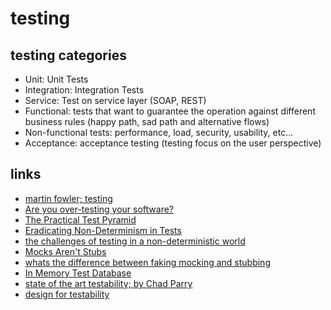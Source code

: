 
# testing


## testing categories

* Unit: Unit Tests
* Integration: Integration Tests
* Service: Test on service layer (SOAP, REST)
* Functional: tests that want to guarantee the operation against different business rules (happy path, sad path and alternative flows)
* Non-functional tests: performance, load, security, usability, etc...
* Acceptance: acceptance testing (testing focus on the user perspective)


## links
* [martin fowler; testing](https://martinfowler.com/tags/testing.html)
* [Are you over-testing your software?](https://www.javaworld.com/article/2945040/testing-debugging/are-you-over-testing-your-software.html)
* [The Practical Test Pyramid](https://martinfowler.com/articles/practical-test-pyramid.html)
* [Eradicating Non-Determinism in Tests](https://martinfowler.com/articles/nonDeterminism.html)
* [the challenges of testing in a non-deterministic world](https://insights.sei.cmu.edu/sei_blog/2017/01/the-challenges-of-testing-in-a-non-deterministic-world.html)
* [Mocks Aren't Stubs](https://martinfowler.com/articles/mocksArentStubs.html)
* [whats the difference between faking mocking and stubbing](https://stackoverflow.com/questions/346372/whats-the-difference-between-faking-mocking-and-stubbing)
* [In Memory Test Database](https://martinfowler.com/bliki/InMemoryTestDatabase.html)
* [state of the art testability; by Chad Parry](http://docs.google.com/present/view?id=dg4jbg5c_7cwkvrhfq)
* [design for testability](https://www.slideshare.net/gasproni/design-for-testability-57456302)

